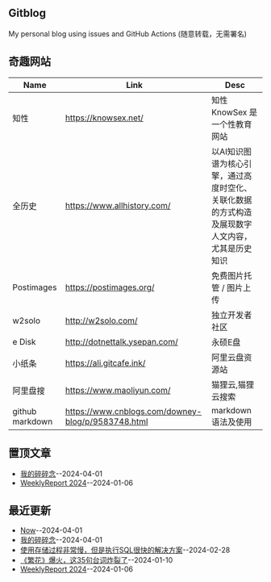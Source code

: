 ## Gitblog
My personal blog using issues and GitHub Actions (随意转载，无需署名)
## 奇趣网站
| Name | Link | Desc | 
 | ---- | ---- | ---- |
| 知性 | https://knowsex.net/ | 知性 KnowSex 是一个性教育网站 |
| 全历史 | https://www.allhistory.com/ | 以AI知识图谱为核心引擎，通过高度时空化、关联化数据的方式构造及展现数字人文内容，尤其是历史知识 |
| Postimages | https://postimages.org/ | 免费图片托管 / 图片上传 |
| w2solo | http://w2solo.com/ | 独立开发者社区 |
|  e Disk | http://dotnettalk.ysepan.com/ |  永硕E盘 |
|  小纸条  | https://ali.gitcafe.ink/ |  阿里云盘资源站 |
|  阿里盘搜 | https://www.maoliyun.com/ |  猫狸云,猫狸云搜索 |
|  github markdown | https://www.cnblogs.com/downey-blog/p/9583748.html |  markdown语法及使用 |
## 置顶文章
- [我的碎碎念](https://github.com/goohugo/myblog/issues/33)--2024-04-01
- [WeeklyReport 2024](https://github.com/goohugo/myblog/issues/30)--2024-01-06
## 最近更新
- [Now](https://github.com/goohugo/myblog/issues/34)--2024-04-01
- [我的碎碎念](https://github.com/goohugo/myblog/issues/33)--2024-04-01
- [使用存储过程非常慢，但是执行SQL很快的解决方案](https://github.com/goohugo/myblog/issues/32)--2024-02-28
- [《繁花》爆火，这35句台词炸裂了](https://github.com/goohugo/myblog/issues/31)--2024-01-10
- [WeeklyReport 2024](https://github.com/goohugo/myblog/issues/30)--2024-01-06
